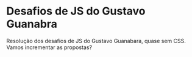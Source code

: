 # Desafios de JS do Gustavo Guanabra
 Resolução dos desafios de JS do Gustavo Guanabara, quase sem CSS.
 Vamos incrementar as propostas?
